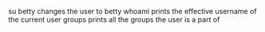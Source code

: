 su betty changes the user to betty
whoami prints the effective username of the current user
groups prints all the groups the user is a part of
